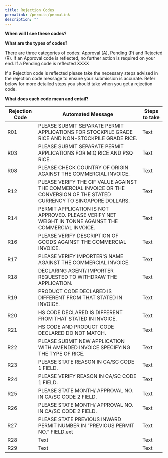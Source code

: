 ```yaml
---
title: Rejection Codes
permalink: /permits/permalink
description: ""
---
```

**When will I see these codes?**


**What are the types of codes?**

There are three categories of codes: Approval (A), Pending (P) and Rejected (R). If an Approval code is reflected, no further action is required on your end. If a Pending code is reflected XXXX

If a Rejection code is reflected please take the necessary steps advised in the rejection code message to ensure your submission is accurate. Refer below for more detailed steps you should take when you get a rejection code. 

**What does each code mean and entail?**





| Rejection Code | Automated Message  | Steps to take |
| -------- | -------- | -------- |
| R01     | PLEASE SUBMIT SEPARATE PERMIT APPLICATIONS FOR STOCKPILE GRADE RICE AND NON-STOCKPILE GRADE RICE.    | Text     |
| R03     | PLEASE SUBMIT SEPARATE PERMIT APPLICATIONS FOR MIQ RICE AND PSQ RICE.     | Text     |
| R08     |  PLEASE CHECK COUNTRY OF ORIGIN AGAINST THE COMMERCIAL INVOICE.     | Text     |
| R12     | PLEASE VERIFY THE CIF VALUE AGAINST THE COMMERCIAL INVOICE OR THE CONVERSION OF THE STATED CURRENCY TO SINGAPORE DOLLARS.     | Text     |
| R14     | PERMIT APPLICATION IS NOT APPROVED. PLEASE VERIFY NET WEIGHT IN TONNE AGAINST THE COMMERCIAL INVOICE.      | Text     |
| R16     | PLEASE VERIFY DESCRIPTION OF GOODS AGAINST THE COMMERCIAL INVOICE.     | Text     |
| R17     | PLEASE VERIFY IMPORTER'S NAME AGAINST THE COMMERCIAL INVOICE.     | Text     |
| R18     | DECLARING AGENT/ IMPORTER REQUESTED TO WITHDRAW THE APPLICATION.     | Text     |
| R19     | PRODUCT CODE DECLARED IS DIFFERENT FROM THAT STATED IN INVOICE.     | Text     |
| R20    |  HS CODE DECLARED IS DIFFERENT FROM THAT STATED IN INVOICE.     | Text     |
| R21    | HS CODE AND PRODUCT CODE DECLARED DO NOT MATCH.     | Text     |
| R22     | PLEASE SUBMIT NEW APPLICATION WITH AMENDED INVOICE SPECIFYING THE TYPE OF RICE.     | Text     |
| R23     | PLEASE STATE REASON IN CA/SC CODE 1 FIELD.     | Text     |
| R24     | PLEASE VERIFY REASON IN CA/SC CODE 1 FIELD.     | Text     |
| R25     | PLEASE STATE MONTH/ APPROVAL NO. IN CA/SC CODE 2 FIELD.     | Text     |
| R26     | PLEASE STATE MONTH/ APPROVAL NO. IN CA/SC CODE 2 FIELD.     | Text     |
| R27     | PLEASE STATE PREVIOUS INWARD PERMIT NUMBER IN “PREVIOUS PERMIT NO.” FIELD.ext     | Text     |
| R28    | Text     | Text     |
| R29     | Text     | Text     |